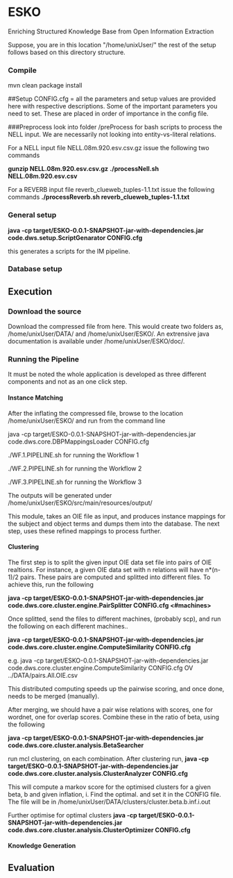 # ESKO
Enriching Structured Knowledge Base from Open Information Extraction

Suppose, you are in this location "/home/unixUser/" the rest of the setup follows based on this directory structure.

### Compile
mvn clean package install


##Setup
CONFIG.cfg = all the parameters and setup values are provided here with respective descriptions. Some of the important parameters you need to set. These are placed in order of importance in the config file.

###Preprocess
look into folder /preProcess for bash scripts to process the NELL input. We are necessarily not looking into entity-vs-literal relations. 

For a NELL input file NELL.08m.920.esv.csv.gz issue the following two commands

**gunzip NELL.08m.920.esv.csv.gz**
**./processNell.sh NELL.08m.920.esv.csv**

For a REVERB input file reverb_clueweb_tuples-1.1.txt issue the following commands
**./processReverb.sh reverb_clueweb_tuples-1.1.txt**


 

### General setup
**java -cp target/ESKO-0.0.1-SNAPSHOT-jar-with-dependencies.jar code.dws.setup.ScriptGenarator CONFIG.cfg**

this generates a scripts for the IM pipeline. 
### Database setup

## Execution

### Download the source
Download the compressed file from here. This would create two folders as,
/home/unixUser/DATA/ and /home/unixUser/ESKO/. An extrensive java documentation is available under /home/unixUser/ESKO/doc/.

### Running the Pipeline
It must be noted the whole application is developed as three different components and not as an one click step.


#### Instance Matching
After the inflating the compressed file, browse to the location /home/unixUser/ESKO/ and  run from the command line

java -cp target/ESKO-0.0.1-SNAPSHOT-jar-with-dependencies.jar code.dws.core.DBPMappingsLoader CONFIG.cfg

./WF.1.PIPELINE.sh for running the Workflow 1 

./WF.2.PIPELINE.sh for running the Workflow 2

./WF.3.PIPELINE.sh for running the Workflow 3



The outputs will be generated under /home/unixUser/ESKO/src/main/resources/output/

This module, takes an OIE file as input, and produces instance mappings for the subject and object terms and dumps them into the database. The next step, uses these refined mappings to process further.

#### Clustering

The first step is to split the given input OIE data set file into pairs  of OIE realtions. For instance, a given OIE data set with n relations will have n*(n-1)/2 pairs. These pairs are computed and splitted into different files.
To achieve this, run the following

**java -cp target/ESKO-0.0.1-SNAPSHOT-jar-with-dependencies.jar code.dws.core.cluster.engine.PairSplitter CONFIG.cfg <type of file> <#machines>**

Once splitted, send the files to different machines, (probably scp), and run the following on each different machines..

**java -cp target/ESKO-0.0.1-SNAPSHOT-jar-with-dependencies.jar code.dws.core.cluster.engine.ComputeSimilarity CONFIG.cfg <type of Sim> <pairFile>**

e.g.
java -cp target/ESKO-0.0.1-SNAPSHOT-jar-with-dependencies.jar code.dws.core.cluster.engine.ComputeSimilarity CONFIG.cfg OV ../DATA/pairs.All.OIE.csv

This distributed computing speeds up the pairwise scoring, and once done, needs to be merged (manually).

After merging, we should have a pair wise relations with scores, one for wordnet, one for overlap scores.
Combine these in the ratio of beta, using the following 

**java -cp target/ESKO-0.0.1-SNAPSHOT-jar-with-dependencies.jar code.dws.core.cluster.analysis.BetaSearcher <WN pairwise score file> <Overlap pairwise score file>**


run mcl clustering, on each combination. 
After clustering run,
**java -cp target/ESKO-0.0.1-SNAPSHOT-jar-with-dependencies.jar code.dws.core.cluster.analysis.ClusterAnalyzer CONFIG.cfg**

This will compute a markov score for the optimised clusters for a given beta, b and given inflation, i.
Find the optimal. and set it in the CONFIG file. The file will be in /home/unixUser/DATA/clusters/cluster.beta.b.inf.i.out

Further optimise for optimal clusters
**java -cp target/ESKO-0.0.1-SNAPSHOT-jar-with-dependencies.jar code.dws.core.cluster.analysis.ClusterOptimizer CONFIG.cfg <partially optimised file from previous step>**





#### Knowledge Generation


## Evaluation


